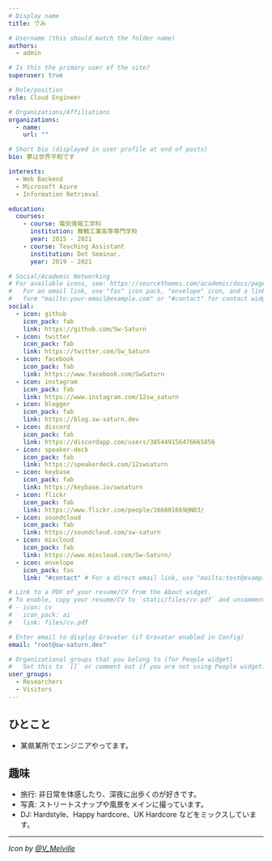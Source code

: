 ```yaml
---
# Display name
title: でみ

# Username (this should match the folder name)
authors:
  - admin

# Is this the primary user of the site?
superuser: true

# Role/position
role: Cloud Engineer

# Organizations/Affiliations
organizations:
  - name:
    url: ""

# Short bio (displayed in user profile at end of posts)
bio: 夢は世界平和です

interests:
  - Web Backend
  - Microsoft Azure
  - Information Retrieval

education:
  courses:
    - course: 電気情報工学科
      institution: 舞鶴工業高等専門学校
      year: 2015 - 2021
    - course: Teaching Assistant
      institution: Dot Seminar.
      year: 2019 - 2021

# Social/Academic Networking
# For available icons, see: https://sourcethemes.com/academic/docs/page-builder/#icons
#   For an email link, use "fas" icon pack, "envelope" icon, and a link in the
#   form "mailto:your-email@example.com" or "#contact" for contact widget.
social:
  - icon: github
    icon_pack: fab
    link: https://github.com/Sw-Saturn
  - icon: twitter
    icon_pack: fab
    link: https://twitter.com/Sw_Saturn
  - icon: facebook
    icon_pack: fab
    link: https://www.facebook.com/SwSaturn
  - icon: instagram
    icon_pack: fab
    link: https://www.instagram.com/12sw_saturn
  - icon: blogger
    icon_pack: fab
    link: https://blog.sw-saturn.dev
  - icon: discord
    icon_pack: fab
    link: https://discordapp.com/users/385449156476665856
  - icon: speaker-deck
    icon_pack: fab
    link: https://speakerdeck.com/12swsaturn
  - icon: keybase
    icon_pack: fab
    link: https://keybase.io/swsaturn
  - icon: flickr
    icon_pack: fab
    link: https://www.flickr.com/people/166801669@N03/
  - icon: soundcloud
    icon_pack: fab
    link: https://soundcloud.com/sw-saturn
  - icon: mixcloud
    icon_pack: fab
    link: https://www.mixcloud.com/Sw-Saturn/
  - icon: envelope
    icon_pack: fas
    link: "#contact" # For a direct email link, use "mailto:test@example.org".

# Link to a PDF of your resume/CV from the About widget.
# To enable, copy your resume/CV to `static/files/cv.pdf` and uncomment the lines below.
# - icon: cv
#   icon_pack: ai
#   link: files/cv.pdf

# Enter email to display Gravatar (if Gravatar enabled in Config)
email: "root@sw-saturn.dev"

# Organizational groups that you belong to (for People widget)
#   Set this to `[]` or comment out if you are not using People widget.
user_groups:
  - Researchers
  - Visitors
---
```


## ひとこと

- 某県某所でエンジニアやってます。

## 趣味

- 旅行: 非日常を体感したり、深夜に出歩くのが好きです。
- 写真: ストリートスナップや風景をメインに撮っています。
- DJ: Hardstyle、Happy hardcore、UK Hardcore などをミックスしています。

---

_Icon by [@V_Melville](https://twitter.com/V_Melville)_
